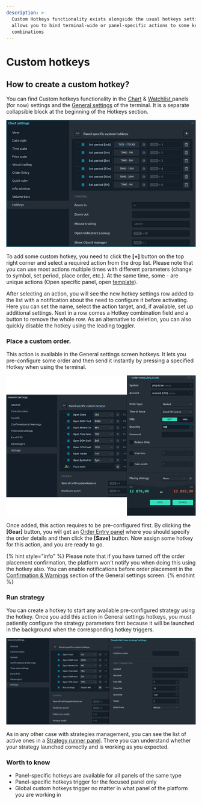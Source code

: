 ```yaml
---
description: >-
  Custom Hotkeys functionality exists alongside the usual hotkeys settings and
  allows you to bind terminal-wide or panel-specific actions to some keyboard
  combinations
---
```


# Custom hotkeys

## How to create a custom hotkey?

You can find Custom hotkeys functionality in the [Chart](../analytics-panels/chart/) & [Watchlist ](../analytics-panels/watchlist.md)panels (for now) settings and the [General settings](general-settings-1.md) of the terminal. It is a separate collapsible block at the beginning of the Hotkeys section.

![Custom hotkeys in Chart panel settings](<../.gitbook/assets/image3 (2).png>)

To add some custom hotkey, you need to click the **\[+]** button on the top right corner and select a required action from the drop list. Please note that you can use most actions multiple times with different parameters (change to symbol, set period, place order, etc.). At the same time, some - are unique actions (Open specific panel, open [template](templates.md)).

After selecting an action, you will see the new hotkey settings row added to the list with a notification about the need to configure it before activating. Here you can set the name, select the action target, and, if available, set up additional settings. Next in a row comes a Hotkey combination field and a button to remove the whole row. As an alternative to deletion, you can also quickly disable the hotkey using the leading toggler.

### Place a custom order.&#x20;

This action is available in the General settings screen hotkeys. It lets you pre-configure some order and then send it instantly by pressing a specified Hotkey when using the terminal.

![Hotkey for quick order placement configuration](<../.gitbook/assets/image2 (1).png>)

Once added, this action requires to be pre-configured first. By clicking the **\[Gear]** button, you will get an [Order Entry panel](../trading-panels/order-entry/) where you should specify the order details and then click the **\[Save]** button. Now assign some hotkey for this action, and you are ready to go.

{% hint style="info" %}
Please note that if you have turned off the order placement confirmation, the platform won't notify you when doing this using the hotkey also. You can enable notifications before order placement in the [Confirmation & Warnings](general-settings-1.md#confirmations) section of the General settings screen.
{% endhint %}

### Run strategy&#x20;

You can create a hotkey to start any available pre-configured strategy using the hotkey. Once you add this action in General settings hotkeys, you must patiently configure the strategy parameters first because it will be launched in the background when the corresponding hotkey triggers.

![Parameters for Strategy launch custom hotkey](../.gitbook/assets/image1.png)

As in any other case with strategies management, you can see the list of active ones in a [Strategy runner panel](../quantower-algo/strategy-runner.md). There you can understand whether your strategy launched correctly and is working as you expected.&#x20;

### Worth to know&#x20;

* Panel-specific hotkeys are available for all panels of the same type&#x20;
* Panel-specific hotkeys trigger for the focused panel only&#x20;
* Global custom hotkeys trigger no matter in what panel of the platform you are working in

